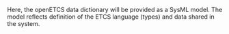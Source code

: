Here, the openETCS data dictionary will be provided as a SysML model.
The model reflects definition of the ETCS language (types) and data shared in the system.